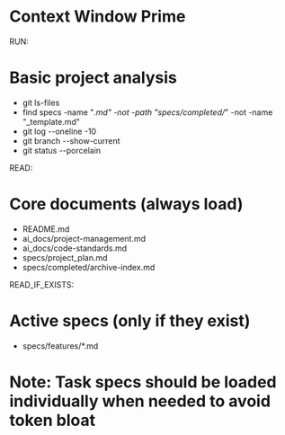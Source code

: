 # Context Window Prime

RUN:

# Basic project analysis

- git ls-files
- find specs -name "_.md" -not -path "specs/completed/_" -not -name "\_template.md"
- git log --oneline -10
- git branch --show-current
- git status --porcelain

READ:

# Core documents (always load)

- README.md
- ai_docs/project-management.md
- ai_docs/code-standards.md
- specs/project_plan.md
- specs/completed/archive-index.md

READ_IF_EXISTS:

# Active specs (only if they exist)

- specs/features/\*.md

# Note: Task specs should be loaded individually when needed to avoid token bloat
